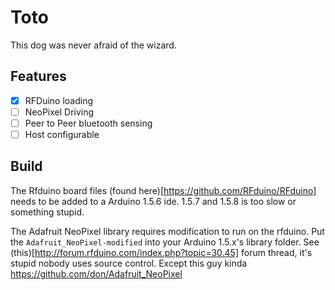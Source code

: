 # Toto
This dog was never afraid of the wizard.

## Features
 - [x] RFDuino loading
 - [ ] NeoPixel Driving
 - [ ] Peer to Peer bluetooth sensing
 - [ ] Host configurable

## Build
  The Rfduino board files (found here)[https://github.com/RFduino/RFduino] needs to be added to a Arduino 1.5.6 ide. 1.5.7 and 1.5.8 is too slow or something stupid.

  The Adafruit NeoPixel library requires modification to run on the rfduino. Put the `Adafruit_NeoPixel-modified` into your Arduino 1.5.x's library folder. See (this)[http://forum.rfduino.com/index.php?topic=30.45] forum thread, it's stupid nobody uses source control. Except this guy kinda https://github.com/don/Adafruit_NeoPixel



